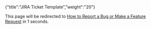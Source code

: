 {"title":"JIRA Ticket Template","weight":"20"}

This page will be redirected to [How to Report a Bug or Make a Feature Request](/docs/appc/Titanium_SDK/Titanium_SDK_Guide/Contributing_to_Titanium/How_to_Report_a_Bug_or_Make_a_Feature_Request/) in 1 seconds.
